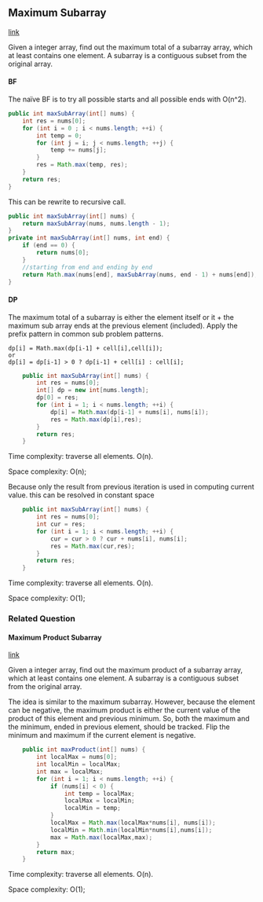 ## Maximum Subarray

[link](https://leetcode.com/problems/maximum-subarray)

Given a integer array, find out the maximum total of a subarray array, which at least contains one element. A subarray is a contiguous subset from the original array.

#### BF

The naïve BF is to try all possible starts and all possible ends with O(n^2).  

```java
public int maxSubArray(int[] nums) {
    int res = nums[0];
    for (int i = 0 ; i < nums.length; ++i) {
        int temp = 0;
        for (int j = i; j < nums.length; ++j) {
            temp += nums[j];
        }
        res = Math.max(temp, res);
    }
    return res;
}
```

This can be rewrite to recursive call.

```java
public int maxSubArray(int[] nums) {
    return maxSubArray(nums, nums.length - 1);
}
private int maxSubArray(int[] nums, int end) {
    if (end == 0) {
        return nums[0];
    }
    //starting from end and ending by end
    return Math.max(nums[end], maxSubArray(nums, end - 1) + nums[end]);
}
```

#### DP

The maximum total of a subarray is either the element itself or it + the maximum sub array ends at the previous element (included). Apply the prefix pattern in common sub problem patterns.

```
dp[i] = Math.max(dp[i-1] + cell[i],cell[i]);
or
dp[i] = dp[i-1] > 0 ? dp[i-1] + cell[i] : cell[i];
```

```java
    public int maxSubArray(int[] nums) {
        int res = nums[0];
        int[] dp = new int[nums.length];
        dp[0] = res;
        for (int i = 1; i < nums.length; ++i) {
            dp[i] = Math.max(dp[i-1] + nums[i], nums[i]);
            res = Math.max(dp[i],res);
        }
        return res;
    }
```

Time complexity: traverse all elements.  O(n).

Space complexity: O(n);

Because only the result from previous iteration is used in computing current value. this can be resolved in constant space

```java
    public int maxSubArray(int[] nums) {
        int res = nums[0];
        int cur = res;
        for (int i = 1; i < nums.length; ++i) {
            cur = cur > 0 ? cur + nums[i], nums[i];
            res = Math.max(cur,res);
        }
        return res;
    }
```

Time complexity: traverse all elements.  O(n).

Space complexity: O(1);

### Related Question

#### Maximum Product Subarray

[link](https://leetcode.com/problems/maximum-product-subarray)

Given a integer array, find out the maximum product of a subarray array, which at least contains one element. A subarray is a contiguous subset from the original array.

The idea is similar to the maximum subarray. However, because the element can be negative,  the maximum product is either the current value of the product of this element and previous minimum. So, both the maximum and the minimum, ended in previous element, should be tracked. Flip the minimum and maximum if the current element is negative.

```java
    public int maxProduct(int[] nums) {
        int localMax = nums[0];
        int localMin = localMax;
        int max = localMax;
        for (int i = 1; i < nums.length; ++i) {
            if (nums[i] < 0) {
                int temp = localMax;
                localMax = localMin;
                localMin = temp;
            }
            localMax = Math.max(localMax*nums[i], nums[i]);
            localMin = Math.min(localMin*nums[i],nums[i]);
            max = Math.max(localMax,max);
        }
        return max;
    }
```

Time complexity: traverse all elements.  O(n).

Space complexity: O(1);